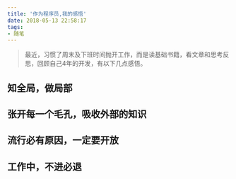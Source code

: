 ```yaml
---
title: '作为程序员,我的感悟'
date: 2018-05-13 22:58:17
tags:
- 随笔
---
```

> 最近，习惯了周末及下班时间抛开工作，而是读基础书籍，看文章和思考反思，回顾自己4年的开发，有以下几点感悟。

## 知全局，做局部
  
## 张开每一个毛孔，吸收外部的知识

## 流行必有原因，一定要开放

## 工作中，不进必退

